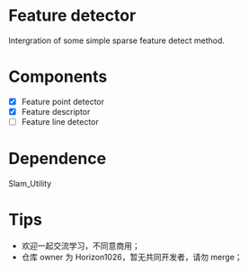 # Feature detector
Intergration of some simple sparse feature detect method.

# Components
- [x] Feature point detector
- [x] Feature descriptor
- [ ] Feature line detector

# Dependence
Slam_Utility

# Tips
- 欢迎一起交流学习，不同意商用；
- 仓库 owner 为 Horizon1026，暂无共同开发者，请勿 merge；
